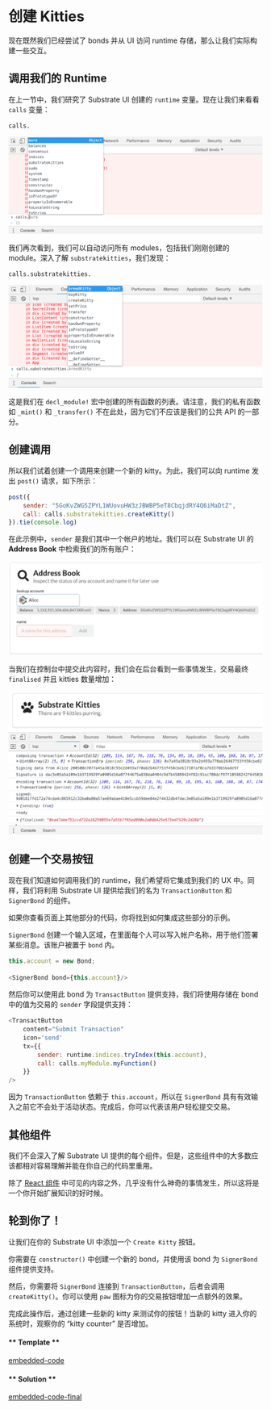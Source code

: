 # 创建 Kitties

现在既然我们已经尝试了 bonds 并从 UI 访问 runtime 存储，那么让我们实际构建一些交互。

## 调用我们的 Runtime

在上一节中，我们研究了 Substrate UI 创建的 `runtime` 变量。现在让我们来看看 `calls` 变量：

```
calls.
```

![An image of the `calls` autocomplete](./assets/calls-autocomplete.png)

我们再次看到，我们可以自动访问所有 modules，包括我们刚刚创建的 module。深入了解 `substratekitties`，我们发现：

```
calls.substratekitties.
```

![An image of `calls.substratekitties` autocomplete](./assets/calls-substratekitties-autocomplete.png)

这是我们在 `decl_module!` 宏中创建的所有函数的列表。请注意，我们的私有函数如 `_mint()` 和 `_transfer()` 不在此处，因为它们不应该是我们的公共 API 的一部分。

## 创建调用

所以我们试着创建一个调用来创建一个新的 kitty。为此，我们可以向 runtime 发出 `post()` 请求，如下所示：

```javascript
post({
    sender: "5GoKvZWG5ZPYL1WUovuHW3zJBWBP5eT8CbqjdRY4Q6iMaDtZ",
    call: calls.substratekitties.createKitty()
}).tie(console.log)
```

在此示例中，`sender` 是我们其中一个帐户的地址。我们可以在 Substrate UI 的 **Address Book** 中检索我们的所有账户：

![An image of the Address Book section](./assets/address-book.png)

当我们在控制台中提交此内容时，我们会在后台看到一些事情发生，交易最终 `finalised` 并且 kitties 数量增加：

![An image of creating a kitty from console](./assets/transaction-from-console.png)

## 创建一个交易按钮

现在我们知道如何调用我们的 runtime，我们希望将它集成到我们的 UX 中。同样，我们将利用 Substrate UI 提供给我们的名为 `TransactionButton` 和 `SignerBond` 的组件。

如果你查看页面上其他部分的代码，你将找到如何集成这些部分的示例。

`SignerBond` 创建一个输入区域，在里面每个人可以写入帐户名称，用于他们签署某些消息。该账户被置于 `bond` 内。

```javascript
this.account = new Bond;

<SignerBond bond={this.account}/>
```

然后你可以使用此 bond 为 `TransactButton` 提供支持，我们将使用存储在 bond 中的值为交易的 `sender` 字段提供支持：

```javascript
<TransactButton
    content="Submit Transaction"
    icon='send'
    tx={{
        sender: runtime.indices.tryIndex(this.account),
        call: calls.myModule.myFunction()
    }}
/>
```

因为 `TransactionButton` 依赖于 `this.account`，所以在 `SignerBond` 具有有效输入之前它不会处于活动状态。完成后，你可以代表该用户轻松提交交易。

## 其他组件

我们不会深入了解 Substrate UI 提供的每个组件。但是，这些组件中的大多数应该都相对容易理解并能在你自己的代码里重用。

除了 [React 组件](https://reactjs.org/docs/react-component.html) 中可见的内容之外，几乎没有什么神奇的事情发生，所以这将是一个你开始扩展知识的好时候。

## 轮到你了！

让我们在你的 Substrate UI 中添加一个 `Create Kitty` 按钮。

你需要在 `constructor()` 中创建一个新的 bond，并使用该 bond 为 `SignerBond` 组件提供支持。

然后，你需要将 `SignerBond` 连接到 `TransactionButton`，后者会调用 `createKitty()`。你可以使用 `paw` 图标为你的交易按钮增加一点额外的效果。

完成此操作后，通过创建一些新的 kitty 来测试你的按钮！当新的 kitty 进入你的系统时，观察你的 “kitty counter” 是否增加。

<!-- tabs:start -->

#### ** Template **

[embedded-code](./assets/4.3-template.js ':include :type=code embed-template')

#### ** Solution **

[embedded-code-final](./assets/4.3-finished-code.js ':include :type=code embed-final')

<!-- tabs:end -->
